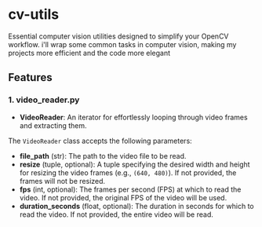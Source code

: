 # cv-utils
Essential computer vision utilities designed to simplify your OpenCV workflow.
i'll wrap some common tasks in computer vision, making my projects more efficient and the code more elegant

## Features

### 1. video_reader.py
- **VideoReader**: An iterator for effortlessly looping through video frames and extracting them.

The `VideoReader` class accepts the following parameters:

- **file_path** (str): The path to the video file to be read.
- **resize** (tuple, optional): A tuple specifying the desired width and height for resizing the video frames (e.g., `(640, 480)`). If not provided, the frames will not be resized.
- **fps** (int, optional): The frames per second (FPS) at which to read the video. If not provided, the original FPS of the video will be used.
- **duration_seconds** (float, optional): The duration in seconds for which to read the video. If not provided, the entire video will be read.
